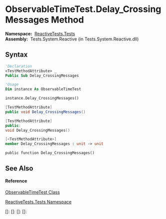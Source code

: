 # ObservableTimeTest.Delay\_CrossingMessages Method

**Namespace:**  [ReactiveTests.Tests](ReactiveTests.Tests\ReactiveTests.Tests.md)  
**Assembly:**  Tests.System.Reactive (in Tests.System.Reactive.dll)

## Syntax

```vb
'Declaration
<TestMethodAttribute> _
Public Sub Delay_CrossingMessages
```

```vb
'Usage
Dim instance As ObservableTimeTest

instance.Delay_CrossingMessages()
```

```csharp
[TestMethodAttribute]
public void Delay_CrossingMessages()
```

```c++
[TestMethodAttribute]
public:
void Delay_CrossingMessages()
```

```fsharp
[<TestMethodAttribute>]
member Delay_CrossingMessages : unit -> unit 
```

```jscript
public function Delay_CrossingMessages()
```

## See Also

#### Reference

[ObservableTimeTest Class](ObservableTimeTest\ObservableTimeTest.md)

[ReactiveTests.Tests Namespace](ReactiveTests.Tests\ReactiveTests.Tests.md)

[]: 
[]: 
[]: 
[]: 